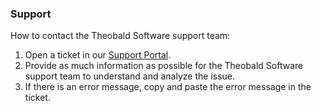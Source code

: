 
### Support

How to contact the Theobald Software support team:

1. Open a ticket in our [Support Portal](https://support.theobald-software.com).
2. Provide as much information as possible for the Theobald Software support team to understand and analyze the issue.
3. If there is an error message, copy and paste the error message in the ticket.